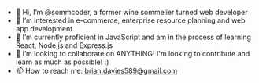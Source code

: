 - 👋 Hi, I’m @sommcoder, a former wine sommelier turned web developer
- 👀 I’m interested in e-commerce, enterprise resource planning and web app development.
- 🌱 I’m currently proficient in JavaScript and am in the process of learning React, Node.js and Express.js
- 💞️ I’m looking to collaborate on ANYTHING! I'm looking to contribute and learn as much as possible! :)
- 📫 How to reach me: brian.davies589@gmail.com
